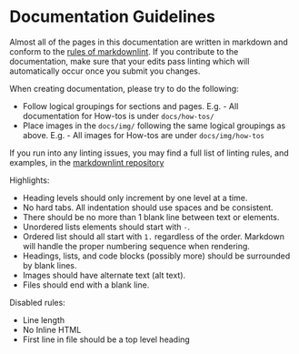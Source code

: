 
# Documentation Guidelines

Almost all of the pages in this documentation are written in markdown and conform to the [rules of markdownlint](https://github.com/DavidAnson/markdownlint/blob/master/doc/Rules.md). If you contribute to the documentation, make sure that your edits pass linting which will automatically occur once you submit you changes.

When creating documentation, please try to do the following:

- Follow logical groupings for sections and pages. E.g. - All documentation for How-tos is under `docs/how-tos/`
- Place images in the `docs/img/` following the same logical groupings as above. E.g. - All images for How-tos are under `docs/img/how-tos`

If you run into any linting issues, you may find a full list of linting rules, and examples, in the [markdownlint repository](https://github.com/DavidAnson/markdownlint/blob/master/doc/Rules.md)

Highlights:

- Heading levels should only increment by one level at a time.
- No hard tabs. All indentation should use spaces and be consistent.
- There should be no more than 1 blank line between text or elements.
- Unordered lists elements should start with `-`.
- Ordered list should all start with `1.` regardless of the order. Markdown will handle the proper numbering sequence when rendering.
- Headings, lists, and code blocks (possibly more) should be surrounded by blank lines.
- Images should have alternate text (alt text).
- Files should end with a blank line.

Disabled rules:

- Line length
- No Inline HTML
- First line in file should be a top level heading
